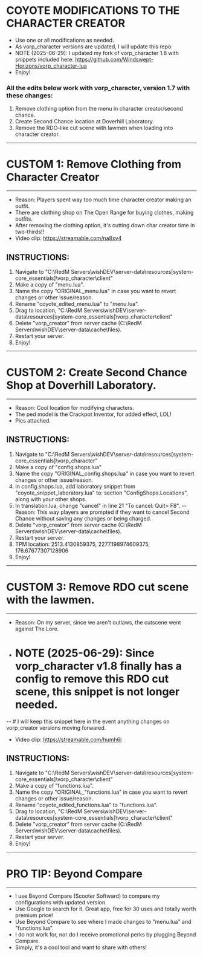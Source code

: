 # COYOTE MODIFICATIONS TO THE CHARACTER CREATOR
- Use one or all modifications as needed.
- As vorp_character versions are updated, I will update this repo.
- NOTE (2025-06-29): I updated my fork of vorp_character 1.8 with snippets included here: https://github.com/Windswept-Horizons/vorp_character-lua
- Enjoy! 

### All the edits below work with vorp_character, version 1.7 with these changes:
1. Remove clothing option from the menu in character creator/second chance.
2. Create Second Chance location at Doverhill Laboratory.
3. Remove the RDO-like cut scene with lawmen when loading into character creator.

------------------------------------------------------------
# CUSTOM 1: Remove Clothing from Character Creator
------------------------------------------------------------
- Reason: Players spent way too much time character creator making an outfit.
- There are clothing shop on The Open Range for buying clothes, making outfits.
- After removing the clothing option, it's cutting down char creator time in two-thirds!!
- Video clip: https://streamable.com/na8xv4

## INSTRUCTIONS:
1. Navigate to "C:\RedM Servers\wishDEV\server-data\resources\[system-core_essentials]\vorp_character\client"
2. Make a copy of "menu.lua".
3. Name the copy "ORIGINAL_menu.lua" in case you want to revert changes or other issue/reason.
4. Rename "coyote_edited_menu.lua" to "menu.lua".
5. Drag to location, "C:\RedM Servers\wishDEV\server-data\resources\[system-core_essentials]\vorp_character\client"
6. Delete "vorp_creator" from server cache (C:\RedM Servers\wishDEV\server-data\cache\files).
7. Restart your server.
8. Enjoy!

------------------------------------------------------------
# CUSTOM 2: Create Second Chance Shop at Doverhill Laboratory.
------------------------------------------------------------ 
- Reason: Cool location for modifying characters.
- The ped model is the Crackpot Inventor, for added effect, LOL!
- Pics attached.

## INSTRUCTIONS:
1. Navigate to "C:\RedM Servers\wishDEV\server-data\resources\[system-core_essentials]\vorp_character"
2. Make a copy of "config.shops.lua"
3. Name the copy "ORIGINAL_config.shops.lua" in case you want to revert changes or other issue/reason.
4. In config.shops.lua, add laboratory snippet from "coyote_snippet_laboratory.lua" to: section "ConfigShops.Locations", along with your other shops.
5. In translation.lua, change "cancel" in line 21 "To cancel: Quit> F8". 
-- Reason: This way players are prompted if they want to cancel Second Chance without saving any changes or being charged.
6. Delete "vorp_creator" from server cache (C:\RedM Servers\wishDEV\server-data\cache\files).
7. Restart your server.
8. TPM location:  2513.4130859375, 2277.198974609375, 176.67677307128906
9. Enjoy!

------------------------------------------------------------
# CUSTOM 3: Remove RDO cut scene with the lawmen.
------------------------------------------------------------ 
- Reason: On my server, since we aren't outlaws, the cutscene went against The Lore.
- # NOTE (2025-06-29): Since vorp_character v1.8 finally has a config to remove this RDO cut scene, this snippet is not longer needed. 
-- # I will keep this snippet here in the event anything changes on vorp_creator versions moving forwared.
- Video clip: https://streamable.com/humh6i

## INSTRUCTIONS:
1. Navigate to "C:\RedM Servers\wishDEV\server-data\resources\[system-core_essentials]\vorp_character\client"
2. Make a copy of "functions.lua".
3. Name the copy "ORIGINAL_"functions.lua" in case you want to revert changes or other issue/reason.
4. Rename "coyote_edited_functions.lua" to "functions.lua".
5. Drag to location, "C:\RedM Servers\wishDEV\server-data\resources\[system-core_essentials]\vorp_character\client"
6. Delete "vorp_creator" from server cache (C:\RedM Servers\wishDEV\server-data\cache\files).
7. Restart your server.
8. Enjoy!

------------------------------------------------------------
# PRO TIP: Beyond Compare
------------------------------------------------------------ 
- I use Beyond Compare (Scooter Softward) to compare my configurations with updated version.
- Use Google to search for it. Great app, free for 30 uses and totally worth premium price!
- Use Beyond Compare to see where I made changes to "menu.lua" and "functions.lua".
- I do not work for, nor do I receive promotional perks by plugging Beyond Compare. 
- Simply, it's a cool tool and want to share with others!
